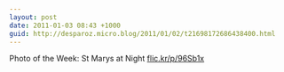```yaml
---
layout: post
date: 2011-01-03 08:43 +1000
guid: http://desparoz.micro.blog/2011/01/02/t21698172686438400.html
---
```

Photo of the Week: St Marys at Night [flic.kr/p/96Sb1x](http://flic.kr/p/96Sb1x)
